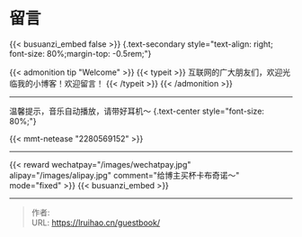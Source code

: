 # 留言


{{< busuanzi_embed false >}}
{.text-secondary style="text-align: right; font-size: 80%;margin-top: -0.5rem;"}

{{< admonition tip "Welcome" >}}
{{< typeit >}}
互联网的广大朋友们，欢迎光临我的小博客！欢迎留言！
{{< /typeit >}}
{{< /admonition >}}

---

温馨提示，音乐自动播放，请带好耳机～
{.text-center style="font-size: 80%;"}

{{< mmt-netease "2280569152" >}}

---

{{< reward wechatpay="/images/wechatpay.jpg" alipay="/images/alipay.jpg" comment="给博主买杯卡布奇诺～" mode="fixed" >}}
{{< busuanzi_embed >}}


---

> 作者: <no value>  
> URL: https://lruihao.cn/guestbook/  

